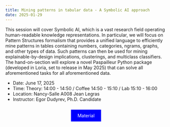```yaml
---
title: Mining patterns in tabular data - A Symbolic AI approach
date: 2025-01-29
---
```

This session will cover Symbolic AI, which is a vast research field operating human-readable knowledge representations. In particular, we will focus on Pattern Structures formalism that provides a unified language to efficiently mine patterns in tables containing numbers, categories, ngrams, graphs, and other types of data. Such patterns can then be used for mining explainable-by-design implications, clusterings, and multiclass classifiers.
The hand-on-section will explore a novel Paspailleur Python package (developed in Loria, set to release in May 2025) that can solve all aforementioned tasks for all aforementioned data.

- Date: June 17, 2025 
- Time: Theory: 14:00 - 14:50 / Coffee 14:50 - 15:10 / Lab 15:10 - 16:00
- Location: Nancy-Salle A008 Jean Legras
- Instructor: Egor Dudyrev, Ph.D. Candidate
<p align="center">
<a href="https://gitlab.inria.fr/fterrano/deeploria/-/tree/main/Tutorials/6.%20Mining%20patterns%20in%20tabular%20data%20-%20A%20Symbolic%20AI%20approach" style="background-color: blue; color: white; padding: 10px 20px; text-align: center; text-decoration: none; display: inline-block; margin: 10px 5px; cursor: pointer;">Material</a>
</p>
